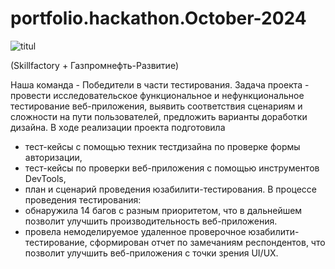 # portfolio.hackathon.October-2024

![titul](https://github.com/user-attachments/assets/2958cbb1-6a64-4239-ab19-6d460657677b)


(Skillfactory + Газпромнефть-Развитие)

Наша команда - Победители в части тестирования.
Задача проекта - провести исследовательское функциональное и нефункциональное тестирование веб-приложения, выявить соответствия сценариям и сложности на пути пользователей, предложить варианты доработки дизайна.
В ходе реализации проекта подготовила
- тест-кейсы с помощью техник тестдизайна по проверке формы авторизации,
- тест-кейсы по проверки веб-приложения с помощью инструментов DevTools,
- план и сценарий проведения юзабилити-тестирования.
В процессе проведения тестирования:
- обнаружила 14 багов с разным приоритетом, что в дальнейшем позволит улучшить производительность веб-приложения.
- провела немоделируемое удаленное проверочное юзабилити-тестирование, сформирован отчет по замечаниям респондентов, что позволит улучшить веб-приложения с точки зрения UI/UX.

